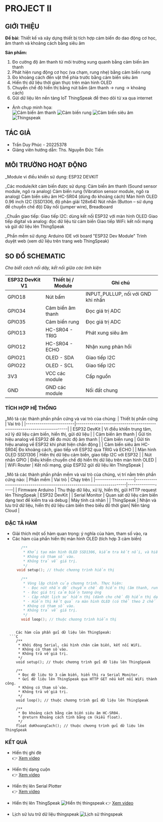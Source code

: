 # PROJECT II

## GIỚI THIỆU

__Đề bài__: Thiết kế và xây dựng thiết bị tích hợp cảm biến đo dao động cơ học, âm thanh và khoảng cách bằng siêu âm

__Sản phẩm:__
1. Đo cường độ âm thanh từ môi trường xung quanh bằng cảm biến âm thanh
2. Phát hiện rung động cơ học (va chạm, rung nhẹ) bằng cảm biến rung
3. Đo khoảng cách đến vật thể phía trước bằng cảm biến siêu âm
4. Hiển thị dữ liệu thời gian thực trên màn hình OLED
5. Chuyển chế độ hiển thị bằng nút bấm (âm thanh → rung → khoảng cách)
6. Gửi dữ liệu lên nền tảng IoT ThingSpeak để theo dõi từ xa qua internet
- Ảnh chụp minh họa:\
  ![Cảm biến âm thanh](cam_bien_am_thanh.jpg)
  ![Cảm biến rung](cam_bien_rung.jpg)
  ![Cảm biến siêu âm](cam_bien_sieu_am.jpg)
  ![Thingspeak](ts_hien_thi.png)
## TÁC GIẢ

- Trần Duy Phúc - 20225378
- Giảng viên hướng dẫn: Ths. Nguyễn Đức Tiến

## MÔI TRƯỜNG HOẠT ĐỘNG
_Module vi điều khiển sử dụng:
ESP32 DEVKIT

_Các module/kit cảm biến được sử dụng:
Cảm biến âm thanh (Sound sensor module, ngõ ra analog)
Cảm biến rung (Vibration sensor module, ngõ ra analog)
Cảm biến siêu âm HC-SR04 (dùng đo khoảng cách)
Màn hình OLED 0.96 inch I2C (SSD1306, độ phân giải 128x64)
Nút nhấn (Button – sử dụng để chuyển chế độ)
Dây nối (jumper wire), Breadboard

_Chuẩn giao tiếp:
Giao tiếp I2C: dùng kết nối ESP32 với màn hình OLED
Giao tiếp digital và analog: đọc dữ liệu từ cảm biến
Giao tiếp WiFi: kết nối mạng và gửi dữ liệu lên ThingSpeak

_Phần mềm sử dụng:
Arduino IDE với board "ESP32 Dev Module"
Trình duyệt web (xem dữ liệu trên trang web ThingSpeak)



## SO ĐỒ SCHEMATIC

_Cho biết cách nối dây, kết nối giữa các linh kiện_ 

| ESP32 DevKit V1 | Thiết bị / Module        | Ghi chú                            |
|-----------------|--------------------------|------------------------------------|
| GPIO18          | Nút bấm                  | INPUT_PULLUP, nối với GND khi nhấn |
| GPIO34          | Cảm biến âm thanh        | Đọc giá trị ADC                    |
| GPIO35          | Cảm biến rung            | Đọc giá trị ADC                    |
| GPIO13          | HC-SR04 - TRIG           | Phát xung siêu âm                  |
| GPIO12          | HC-SR04 - ECHO           | Nhận xung phản hồi                 |
| GPIO21          | OLED - SDA               | Giao tiếp I2C                      |
| GPIO22          | OLED - SCL               | Giao tiếp I2C                      |
| 3V3             | VCC các module           | Cấp nguồn                          |
| GND             | GND các module           | Nối đất chung                      |


### TÍCH HỢP HỆ THỐNG
_Mô tả các thành phần phần cứng và vai trò của chúng:
| Thiết bị phần cứng      | Vai trò                                                                 |
|-------------------------|-------------------------------------------------------------------------|
| ESP32 DevKit            | Vi điều khiển trung tâm, xử lý dữ liệu cảm biến, hiển thị, gửi dữ liệu |
| Cảm biến âm thanh       | Gửi tín hiệu analog về ESP32 để đo mức độ âm thanh                     |
| Cảm biến rung           | Gửi tín hiệu analog về ESP32 khi phát hiện chấn động                   |
| Cảm biến siêu âm HC-SR04| Đo khoảng cách, giao tiếp với ESP32 qua TRIG và ECHO                   |
| Màn hình OLED SSD1306   | Hiển thị dữ liệu cảm biến, giao tiếp I2C với ESP32                     |
| Nút nhấn GPIO           | Điều khiển chuyển chế độ hiển thị dữ liệu trên màn hình OLED           |
| WiFi Router             | Kết nối mạng, giúp ESP32 gửi dữ liệu lên ThingSpeak                    |

_Mô tả các thành phần phần mềm và vai trò của chúng, vị trí nằm trên phần cứng nào:
| Phần mềm           | Vai trò                                                                 | Chạy trên         |
|--------------------|-------------------------------------------------------------------------|-------------------|
| Firmware Arduino   | Thu thập dữ liệu, xử lý, hiển thị, gửi HTTP request lên ThingSpeak      | ESP32 DevKit      |
| Serial Monitor     | Quan sát dữ liệu cảm biến dạng text để kiểm tra và debug                | Máy tính cá nhân  |
| ThingSpeak         | Nhận và lưu trữ dữ liệu, hiển thị dữ liệu cảm biến theo biểu đồ thời gian| Nền tảng Cloud    |



### ĐẶC TẢ HÀM

- Giải thích một số hàm quan trọng: ý nghĩa của hàm, tham số vào, ra
- 
   Các hàm của phần hiển thị màn hình OLED (tích hợp 3 cảm biến)
  ```C
      /**
       * Khởi tạo màn hình OLED SSD1306, kiểm tra kết nối, và hiển thị thông báo "Khoi dong..."
       * Không có tham số vào. 
       * Không trả về giá trị.
       */
    void setup(); // thuộc chương trình hiển thị

      /**
       * Vòng lặp chính của chương trình. Thực hiện:
       * - Đọc nút nhấn để chuyển chế độ hiển thị (âm thanh, rung, siêu âm)
       * - Đọc giá trị cảm biến tương ứng
       * - Cập nhật lịch sử hiển thị (dành cho chế độ hiển thị dạng cuộn)
       * - Hiển thị kết quả ra màn hình OLED (có thể theo 2 chế độ ghi đè hoặc dạng cuộn) và Serial Monitor
       * Không có tham số vào.
       * Không trả về giá trị.
       */
      void loop(); // thuộc chương trình hiển thị
 ```

      Các hàm của phần gửi dữ liệu lên ThingSpeak:
   ```C
      /**
       * Khởi động Serial, cấu hình chân cảm biến, kết nối WiFi.
       * Không có tham số vào.
       * Không trả về giá trị.
       */
      void setup(); // thuộc chương trình gửi dữ liệu lên ThingSpeak

      /**
       * Đọc dữ liệu từ 3 cảm biến, hiển thị ra Serial Monitor.
       * Gửi dữ liệu lên ThingSpeak qua HTTP GET nếu kết nối WiFi thành công.
       * Không có tham số vào.
       * Không trả về giá trị.
       */
      void loop(); // thuộc chương trình gửi dữ liệu lên ThingSpeak

      /**
       * Đo khoảng cách bằng cảm biến siêu âm HC-SR04.
       * @return Khoảng cách tính bằng cm (kiểu float).
       */
      float doKhoangCach(); // thuộc chương trình gửi dữ liệu lên ThingSpeak

  ```
  
### KẾT QUẢ
- Hiển thị ghi đè  
  👉 [Xem video](https://drive.google.com/file/d/1cf-DTUFXaE5r25L_yNLNIQVTNnAJTs2R/view?usp=sharing)

- Hiển thị dạng cuộn  
  👉 [Xem video](https://drive.google.com/file/d/1rIetL2tfgs_0Dhsynz50p1_0dH6n26Y4/view?usp=sharing)

- Hiển thị lên Serial Plotter  
  👉 [Xem video](https://drive.google.com/file/d/1m8An9j3NIMtHY0W7rZprZ3zhEe0h22W5/view?usp=sharing)

- Hiển thị lên ThingSpeak
  ![Hiển thị thingspeak](ts_hien_thi.png)
  👉 [Xem video](https://drive.google.com/file/d/1wLaAnkgSSwyq5mvIBFiS86uKQTJ_WTW3/view?usp=sharing)

- Lịch sử lưu trữ dữ liệu thingspeak
![Lịch sử thingspeak](ts_lich_su.png)
